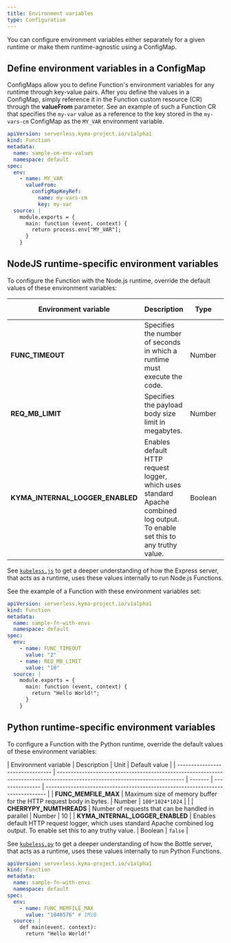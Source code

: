```yaml
---
title: Environment variables
type: Configuration
---
```


You can configure environment variables either separately for a given runtime or make them runtime-agnostic using a ConfigMap.

## Define environment variables in a ConfigMap

ConfigMaps allow you to define Function's environment variables for any runtime through key-value pairs. After you define the values in a ConfigMap, simply reference it in the Function custom resource (CR) through the **valueFrom** parameter. See an example of such a Function CR that specifies the `my-var` value as a reference to the key stored in the `my-vars-cm` ConfigMap as the `MY_VAR` environment variable.

```yaml
apiVersion: serverless.kyma-project.io/v1alpha1
kind: Function
metadata:
  name: sample-cm-env-values
  namespace: default
spec:
  env:
    - name: MY_VAR
      valueFrom:
        configMapKeyRef:
          name: my-vars-cm
          key: my-var
  source: |
    module.exports = {
      main: function (event, context) {
        return process.env["MY_VAR"];
      }
    }
```

## NodeJS runtime-specific environment variables

To configure the Function with the Node.js runtime, override the default values of these environment variables:

| Environment variable             | Description                                                                                                                  | Type    | Default value |
| -------------------------------- | ---------------------------------------------------------------------------------------------------------------------------- | ------- | ------------- |
| **FUNC_TIMEOUT**                 | Specifies the number of seconds in which a runtime must execute the code.                                                    | Number  | `180`         |
| **REQ_MB_LIMIT**                 | Specifies the payload body size limit in megabytes.                                                                          | Number  | `1`           |
| **KYMA_INTERNAL_LOGGER_ENABLED** | Enables default HTTP request logger, which uses standard Apache combined log output. To enable set this to any truthy value. | Boolean | `false`       |

See [`kubeless.js`](https://github.com/kubeless/runtimes/blob/master/stable/nodejs/kubeless.js) to get a deeper understanding of how the Express server, that acts as a runtime, uses these values internally to run Node.js Functions.

See the example of a Function with these environment variables set:

```yaml
apiVersion: serverless.kyma-project.io/v1alpha1
kind: Function
metadata:
  name: sample-fn-with-envs
  namespace: default
spec:
  env:
    - name: FUNC_TIMEOUT
      value: "2"
    - name: REQ_MB_LIMIT
      value: "10"
  source: |
    module.exports = {
      main: function (event, context) {
        return "Hello World!";
      }
    }
```

## Python runtime-specific environment variables

To configure a Function with the Python runtime, override the default values of these environment variables:

| Environment variable             | Description                                                                                                                  | Unit    | Default value   |
| -------------------------------- | ---------------------------------------------------------------------------------------------------------------------------- | ------- | --------------- | ------------------------------------------------------------------------------ |
| **FUNC_MEMFILE_MAX**             | Maximum size of memory buffer for the HTTP request body in bytes.                                                            | Number  | `100*1024*1024` | <!-- https://bottlepy.org/docs/dev/api.html#bottle.BaseRequest.MEMFILE_MAX --> |
| **CHERRYPY_NUMTHREADS**          | Number of requests that can be handled in parallel                                                                           | Number  | 10              |
| **KYMA_INTERNAL_LOGGER_ENABLED** | Enables default HTTP request logger, which uses standard Apache combined log output. To enable set this to any truthy value. | Boolean | `false`         |

See [`kubeless.py`](https://github.com/kubeless/runtimes/blob/master/stable/python/_kubeless.py) to get a deeper understanding of how the Bottle server, that acts as a runtime, uses these values internally to run Python Functions.

```yaml
apiVersion: serverless.kyma-project.io/v1alpha1
kind: Function
metadata:
  name: sample-fn-with-envs
  namespace: default
spec:
  env:
    - name: FUNC_MEMFILE_MAX
      value: "1048576" # 1MiB
  source: |
    def main(event. context):
      return "Hello World!"
```
